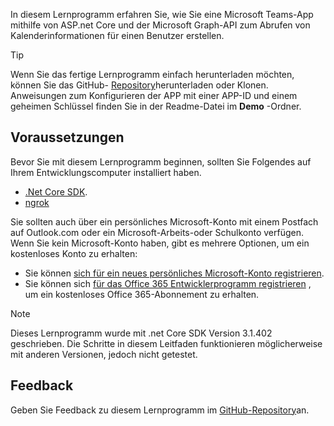 <!-- markdownlint-disable MD002 MD041 -->

In diesem Lernprogramm erfahren Sie, wie Sie eine Microsoft Teams-App mithilfe von ASP.net Core und der Microsoft Graph-API zum Abrufen von Kalenderinformationen für einen Benutzer erstellen.

> [!TIP]
> Wenn Sie das fertige Lernprogramm einfach herunterladen möchten, können Sie das GitHub- [Repository](https://github.com/microsoftgraph/msgraph-training-teamsapp-dotnet)herunterladen oder Klonen. Anweisungen zum Konfigurieren der APP mit einer APP-ID und einem geheimen Schlüssel finden Sie in der Readme-Datei im **Demo** -Ordner.

## <a name="prerequisites"></a>Voraussetzungen

Bevor Sie mit diesem Lernprogramm beginnen, sollten Sie Folgendes auf Ihrem Entwicklungscomputer installiert haben.

- [.Net Core SDK](https://dotnet.microsoft.com/download).
- [ngrok](https://ngrok.com/)

Sie sollten auch über ein persönliches Microsoft-Konto mit einem Postfach auf Outlook.com oder ein Microsoft-Arbeits-oder Schulkonto verfügen. Wenn Sie kein Microsoft-Konto haben, gibt es mehrere Optionen, um ein kostenloses Konto zu erhalten:

- Sie können [sich für ein neues persönliches Microsoft-Konto registrieren](https://signup.live.com/signup?wa=wsignin1.0&rpsnv=12&ct=1454618383&rver=6.4.6456.0&wp=MBI_SSL_SHARED&wreply=https://mail.live.com/default.aspx&id=64855&cbcxt=mai&bk=1454618383&uiflavor=web&uaid=b213a65b4fdc484382b6622b3ecaa547&mkt=E-US&lc=1033&lic=1).
- Sie können sich [für das Office 365 Entwicklerprogramm registrieren](https://developer.microsoft.com/office/dev-program) , um ein kostenloses Office 365-Abonnement zu erhalten.

> [!NOTE]
> Dieses Lernprogramm wurde mit .net Core SDK Version 3.1.402 geschrieben. Die Schritte in diesem Leitfaden funktionieren möglicherweise mit anderen Versionen, jedoch nicht getestet.

## <a name="feedback"></a>Feedback

Geben Sie Feedback zu diesem Lernprogramm im [GitHub-Repository](https://github.com/microsoftgraph/msgraph-training-teamsapp-dotnet)an.
